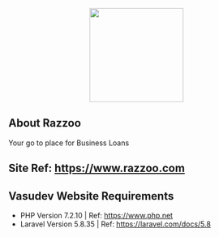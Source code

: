 <p align="center"><img src="http://redspark.biz/Designers/razzoo/images/logo.png" width="185"></p>

<p align="center">

</p>

## About Razzoo

Your go to place for Business Loans

## Site Ref: https://www.razzoo.com

## Vasudev Website Requirements

 - PHP Version 7.2.10 | Ref: https://www.php.net
 - Laravel Version 5.8.35 | Ref: https://laravel.com/docs/5.8 
 